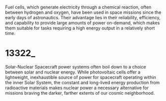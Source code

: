 
Fuel cells, which generate electricity through a chemical reaction, often between hydrogen and oxygen, have been used in space missions since the early days of astronautics. Their advantage lies in their reliability, efficiency, and capability to provide large amounts of power on-demand, which makes them suitable for tasks requiring a high energy output in a relatively short time.

# 13322_
Solar-Nuclear
Spacecraft power systems often boil down to a choice between solar and nuclear energy. While photovoltaic cells offer a lightweight, inexhaustible source of power for spacecraft operating within the inner Solar System, the constant and long-lived energy production from radioactive materials makes nuclear power a necessary alternative for missions braving the darker, farther extents of our cosmic neighborhood.
```
